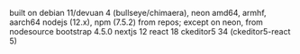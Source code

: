 built on debian 11/devuan 4 (bullseye/chimaera), neon amd64, armhf, aarch64
nodejs (12.x), npm (7.5.2) from repos; except on neon, from nodesource
bootstrap 4.5.0
nextjs 12
react 18
ckeditor5 34 (ckeditor5-react 5)
